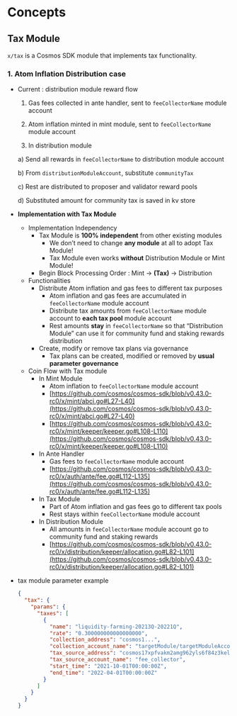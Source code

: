<!-- order: 1 -->

# Concepts

## Tax Module

`x/tax` is a Cosmos SDK module that implements tax functionality.

### 1. Atom Inflation Distribution case

- Current : distribution module reward flow

  1. Gas fees collected in ante handler, sent to `feeCollectorName` module account

  2. Atom inflation minted in mint module, sent to `feeCollectorName` module account

  3. In distribution module

  a) Send all rewards in `feeCollectorName` to distribution module account

  b) From `distributionModuleAccount`, substitute `communityTax`

  c) Rest are distributed to proposer and validator reward pools

  d) Substituted amount for community tax is saved in kv store

- **Implementation with Tax Module**

  - Implementation Independency
    - Tax Module is **100% independent** from other existing modules
      - We don’t need to change **any module** at all to adopt Tax Module!
      - Tax Module even works **without** Distribution Module or Mint Module!
    - Begin Block Processing Order : Mint → **(Tax)** → Distribution
  - Functionalities
    - Distribute Atom inflation and gas fees to different tax purposes
      - Atom inflation and gas fees are accumulated in `feeCollectorName` module account
      - Distribute tax amounts from `feeCollectorName` module account to **each tax pool** module account
      - Rest amounts **stay** in `feeCollectorName` so that “Distribution Module” can use it for community fund and staking rewards distribution
    - Create, modify or remove tax plans via governance
      - Tax plans can be created, modified or removed by **usual parameter governance**
  - Coin Flow with Tax module
    - In Mint Module
      - Atom inflation to `feeCollectorName` module account
      - [https://github.com/cosmos/cosmos-sdk/blob/v0.43.0-rc0/x/mint/abci.go#L27-L40](https://github.com/cosmos/cosmos-sdk/blob/v0.43.0-rc0/x/mint/abci.go#L27-L40)
      - [https://github.com/cosmos/cosmos-sdk/blob/v0.43.0-rc0/x/mint/keeper/keeper.go#L108-L110](https://github.com/cosmos/cosmos-sdk/blob/v0.43.0-rc0/x/mint/keeper/keeper.go#L108-L110)
    - In Ante Handler
      - Gas fees to `feeCollectorName` module account
      - [https://github.com/cosmos/cosmos-sdk/blob/v0.43.0-rc0/x/auth/ante/fee.go#L112-L135](https://github.com/cosmos/cosmos-sdk/blob/v0.43.0-rc0/x/auth/ante/fee.go#L112-L135)
    - In Tax Module
      - Part of Atom inflation and gas fees go to different tax pools
      - Rest stays within `feeCollectorName` module account
    - In Distribution Module
      - All amounts in `feeCollectorName` module account go to community fund and staking rewards
      - [https://github.com/cosmos/cosmos-sdk/blob/v0.43.0-rc0/x/distribution/keeper/allocation.go#L82-L101](https://github.com/cosmos/cosmos-sdk/blob/v0.43.0-rc0/x/distribution/keeper/allocation.go#L82-L101)

- tax module parameter example

  ```json
  {
    "tax": {
      "params": {
        "taxes": [
          {
            "name": "liquidity-farming-20213Q-20221Q",
            "rate": "0.300000000000000000",
            "collection_address": "cosmos1...",
            "collection_account_name": "targetModule/targetModuleAccountName",
            "tax_source_address": "cosmos17xpfvakm2amg962yls6f84z3kell8c5lserqta", // Address corresponding to fee_collector module account in cosmoshub case
            "tax_source_account_name": "fee_collector",
            "start_time": "2021-10-01T00:00:00Z",
            "end_time": "2022-04-01T00:00:00Z"
          }
        ]
      }
    }
  }
  ```

